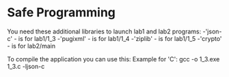 # Safe Programming
You need these additional libraries to launch lab1 and lab2 programs:
-'json-c' - is for lab1/1_3
-'pugixml' - is for lab1/1_4
-'ziplib' - is for lab1/1_5
-'crypto' - is for lab2/main

To compile the application you can use this:
  Example for 'C': gcc -o 1_3.exe 1_3.c -ljson-c
